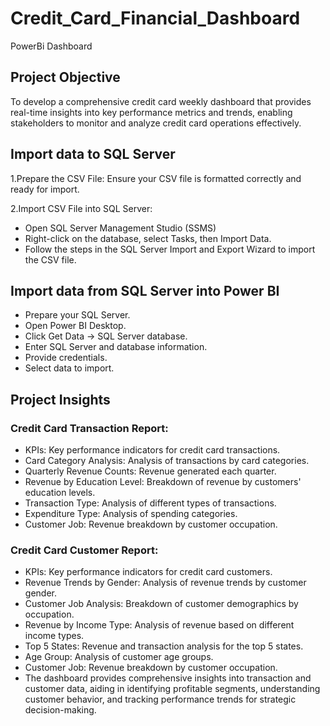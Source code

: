 # Credit_Card_Financial_Dashboard
PowerBi Dashboard

## Project Objective
To develop a comprehensive credit
card weekly dashboard that
provides real-time insights into key
performance metrics and trends,
enabling stakeholders to monitor
and analyze credit card operations
effectively.

## Import data to SQL Server
1.Prepare the CSV File: Ensure your CSV file is formatted correctly and ready for import.

2.Import CSV File into SQL Server:
 * Open SQL Server Management Studio (SSMS)
 * Right-click on the database, select Tasks, then Import Data.
 * Follow the steps in the SQL Server Import and Export Wizard to import the CSV file.

## Import data from SQL Server into Power BI

 * Prepare your SQL Server.
 * Open Power BI Desktop.
 * Click Get Data -> SQL Server database.
 * Enter SQL Server and database information.
 * Provide credentials.
 * Select data to import. 

## Project Insights
### Credit Card Transaction Report:

* KPIs: Key performance indicators for credit card transactions.
* Card Category Analysis: Analysis of transactions by card categories.
* Quarterly Revenue Counts: Revenue generated each quarter.
* Revenue by Education Level: Breakdown of revenue by customers' education levels.
* Transaction Type: Analysis of different types of transactions.
* Expenditure Type: Analysis of spending categories.
* Customer Job: Revenue breakdown by customer occupation.
  
### Credit Card Customer Report:

* KPIs: Key performance indicators for credit card customers.
* Revenue Trends by Gender: Analysis of revenue trends by customer gender.
* Customer Job Analysis: Breakdown of customer demographics by occupation.
* Revenue by Income Type: Analysis of revenue based on different income types.
* Top 5 States: Revenue and transaction analysis for the top 5 states.
* Age Group: Analysis of customer age groups.
* Customer Job: Revenue breakdown by customer occupation.
* The dashboard provides comprehensive insights into transaction and customer data, aiding in identifying profitable segments, understanding customer behavior, and tracking 
performance trends for strategic decision-making.

